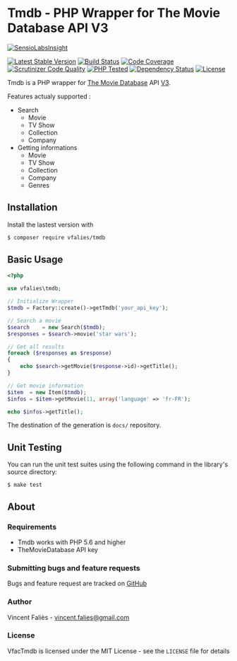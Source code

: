 # Tmdb - PHP Wrapper for The Movie Database API V3

[![SensioLabsInsight](https://insight.sensiolabs.com/projects/6bf2cf4c-4b74-4a06-a5ca-afcc259df86e/big.png)](https://insight.sensiolabs.com/projects/6bf2cf4c-4b74-4a06-a5ca-afcc259df86e)

[![Latest Stable Version](https://poser.pugx.org/vfalies/tmdb/version)](https://packagist.org/packages/vfalies/tmdb) [![Build Status](https://scrutinizer-ci.com/g/vfalies/tmdb/badges/build.png?b=master)](https://scrutinizer-ci.com/g/vfalies/tmdb/build-status/master) [![Code Coverage](https://scrutinizer-ci.com/g/vfalies/tmdb/badges/coverage.png?b=master)](https://scrutinizer-ci.com/g/vfalies/tmdb/?branch=master) [![Scrutinizer Code Quality](https://scrutinizer-ci.com/g/vfalies/tmdb/badges/quality-score.png?b=master)](https://scrutinizer-ci.com/g/vfalies/tmdb/?branch=master) [![PHP Tested](https://php-eye.com/badge/vfalies/tmdb/tested.svg)](https://php-eye.com/package/vfalies/tmdb) [![Dependency Status](https://www.versioneye.com/user/projects/59315b3680def100433e5fc4/badge.svg?style=flat-square)](https://www.versioneye.com/user/projects/59315b3680def100433e5fc4) [![License](https://poser.pugx.org/vfalies/tmdb/license)](https://packagist.org/packages/vfalies/tmdb)

Tmdb is a PHP wrapper for [The Movie Database](https://www.themoviedb.org/) API [V3](https://developers.themoviedb.org).

Features actualy supported :

- Search
  - Movie
  - TV Show
  - Collection
  - Company
- Getting informations
  - Movie
  - TV Show
  - Collection
  - Company
  - Genres



## Installation

Install the lastest version with

```bash
$ composer require vfalies/tmdb
```

## Basic Usage

```php
<?php

use vfalies\tmdb;

// Initialize Wrapper
$tmdb = Factory::create()->getTmdb('your_api_key');

// Search a movie
$search    = new Search($tmdb);
$responses = $search->movie('star wars');

// Get all results
foreach ($responses as $response)
{
    echo $search->getMovie($response->id)->getTitle();
}

// Get movie information
$item  = new Item($tmdb);
$infos = $item->getMovie(11, array('language' => 'fr-FR');

echo $infos->getTitle();
```

The destination of the generation is `docs/` repository.

## Unit Testing

You can run the unit test suites using the following command in the library's source directory:

```
$ make test
```

## About

### Requirements

- Tmdb works with PHP 5.6 and higher
- TheMovieDatabase API key

### Submitting bugs and feature requests

Bugs and feature request are tracked on [GitHub](https://github.com/vfalies/tmdb/issues)

### Author

Vincent Faliès - <vincent.falies@gmail.com>

### License

VfacTmdb is licensed under the MIT License - see the `LICENSE` file for details
